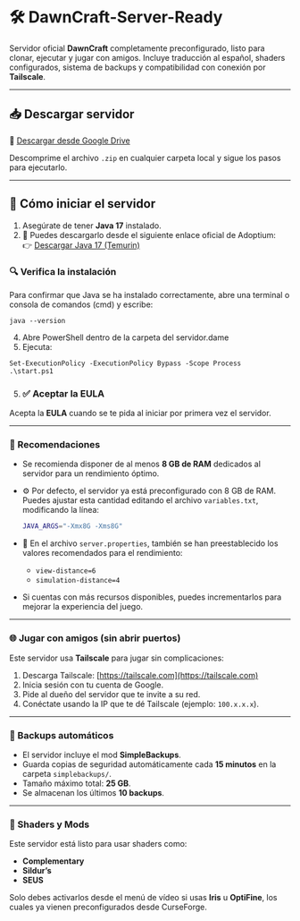 
# 🛠️ DawnCraft-Server-Ready

Servidor oficial **DawnCraft** completamente preconfigurado, listo para clonar, ejecutar y jugar con amigos. Incluye traducción al español, shaders configurados, sistema de backups y compatibilidad con conexión por **Tailscale**.

---

## 📥 Descargar servidor

🔗 [Descargar desde Google Drive](https://drive.google.com/file/d/1E9L6WWAajE_se9T_9WraRAFSxi-1dQab/view?usp=drive_link)

Descomprime el archivo `.zip` en cualquier carpeta local y sigue los pasos para ejecutarlo.

---

## 🚀 Cómo iniciar el servidor

1. Asegúrate de tener **Java 17** instalado.
2. 🔗 Puedes descargarlo desde el siguiente enlace oficial de Adoptium:  
👉 [Descargar Java 17 (Temurin)](https://adoptium.net/es/temurin/releases/?os=any&arch=any&package=jdk&version=17)
### 🔍 Verifica la instalación

Para confirmar que Java se ha instalado correctamente, abre una terminal o consola de comandos (cmd) y escribe:
```
java --version
```

4. Abre PowerShell dentro de la carpeta del servidor.dame
5. Ejecuta:
```
Set-ExecutionPolicy -ExecutionPolicy Bypass -Scope Process
.\start.ps1
```

5. ### ✅ Aceptar la EULA

Acepta la **EULA** cuando se te pida al iniciar por primera vez el servidor.

---

### 🧠 Recomendaciones

- Se recomienda disponer de al menos **8 GB de RAM** dedicados al servidor para un rendimiento óptimo.
- ⚙️ Por defecto, el servidor ya está preconfigurado con 8 GB de RAM.  
  Puedes ajustar esta cantidad editando el archivo `variables.txt`, modificando la línea:
  ```bash
  JAVA_ARGS="-Xmx8G -Xms8G"
- 🧾 En el archivo `server.properties`, también se han preestablecido los valores recomendados para el rendimiento:
  - `view-distance=6`
  - `simulation-distance=4`

- Si cuentas con más recursos disponibles, puedes incrementarlos para mejorar la experiencia del juego.
---

### 🌐 Jugar con amigos (sin abrir puertos)

Este servidor usa **Tailscale** para jugar sin complicaciones:

1. Descarga Tailscale: [https://tailscale.com](https://tailscale.com)
2. Inicia sesión con tu cuenta de Google.
3. Pide al dueño del servidor que te invite a su red.
4. Conéctate usando la IP que te dé Tailscale (ejemplo: `100.x.x.x`).

---

### 🔁 Backups automáticos

- El servidor incluye el mod **SimpleBackups**.
- Guarda copias de seguridad automáticamente cada **15 minutos** en la carpeta `simplebackups/`.
- Tamaño máximo total: **25 GB**.
- Se almacenan los últimos **10 backups**.

---

### 🧙 Shaders y Mods

Este servidor está listo para usar shaders como:

- **Complementary**
- **Sildur’s**
- **SEUS**

Solo debes activarlos desde el menú de vídeo si usas **Iris** u **OptiFine**, los cuales ya vienen preconfigurados desde CurseForge.




